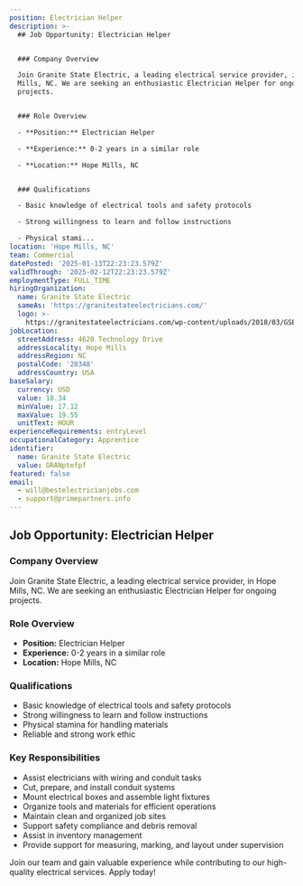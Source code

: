 ```yaml
---
position: Electrician Helper
description: >-
  ## Job Opportunity: Electrician Helper


  ### Company Overview

  Join Granite State Electric, a leading electrical service provider, in Hope
  Mills, NC. We are seeking an enthusiastic Electrician Helper for ongoing
  projects.


  ### Role Overview

  - **Position:** Electrician Helper

  - **Experience:** 0-2 years in a similar role

  - **Location:** Hope Mills, NC


  ### Qualifications

  - Basic knowledge of electrical tools and safety protocols

  - Strong willingness to learn and follow instructions

  - Physical stami...
location: 'Hope Mills, NC'
team: Commercial
datePosted: '2025-01-13T22:23:23.579Z'
validThrough: '2025-02-12T22:23:23.579Z'
employmentType: FULL_TIME
hiringOrganization:
  name: Granite State Electric
  sameAs: 'https://granitestateelectricians.com/'
  logo: >-
    https://granitestateelectricians.com/wp-content/uploads/2018/03/GSE-2c-Logo-4.jpg
jobLocation:
  streetAddress: 4620 Technology Drive
  addressLocality: Hope Mills
  addressRegion: NC
  postalCode: '28348'
  addressCountry: USA
baseSalary:
  currency: USD
  value: 18.34
  minValue: 17.12
  maxValue: 19.55
  unitText: HOUR
experienceRequirements: entryLevel
occupationalCategory: Apprentice
identifier:
  name: Granite State Electric
  value: GRANptefpf
featured: false
email:
  - will@bestelectricianjobs.com
  - support@primepartners.info
---
```




## Job Opportunity: Electrician Helper

### Company Overview
Join Granite State Electric, a leading electrical service provider, in Hope Mills, NC. We are seeking an enthusiastic Electrician Helper for ongoing projects.

### Role Overview
- **Position:** Electrician Helper
- **Experience:** 0-2 years in a similar role
- **Location:** Hope Mills, NC

### Qualifications
- Basic knowledge of electrical tools and safety protocols
- Strong willingness to learn and follow instructions
- Physical stamina for handling materials
- Reliable and strong work ethic

### Key Responsibilities
- Assist electricians with wiring and conduit tasks
- Cut, prepare, and install conduit systems
- Mount electrical boxes and assemble light fixtures
- Organize tools and materials for efficient operations
- Maintain clean and organized job sites
- Support safety compliance and debris removal
- Assist in inventory management
- Provide support for measuring, marking, and layout under supervision

Join our team and gain valuable experience while contributing to our high-quality electrical services. Apply today!